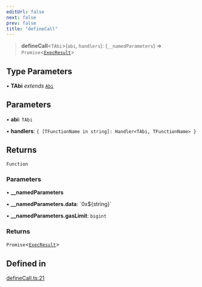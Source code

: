 ```yaml
---
editUrl: false
next: false
prev: false
title: "defineCall"
---
```


> **defineCall**\<`TAbi`\>(`abi`, `handlers`): (`__namedParameters`) => `Promise`\<[`ExecResult`](/reference/tevm/evm/interfaces/execresult/)\>

## Type Parameters

• **TAbi** *extends* [`Abi`](/reference/tevm/utils/type-aliases/abi/)

## Parameters

• **abi**: `TAbi`

• **handlers**: `{ [TFunctionName in string]: Handler<TAbi, TFunctionName> }`

## Returns

`Function`

### Parameters

• **\_\_namedParameters**

• **\_\_namedParameters.data**: \`0x$\{string\}\`

• **\_\_namedParameters.gasLimit**: `bigint`

### Returns

`Promise`\<[`ExecResult`](/reference/tevm/evm/interfaces/execresult/)\>

## Defined in

[defineCall.ts:21](https://github.com/evmts/tevm-monorepo/blob/main/packages/precompiles/src/defineCall.ts#L21)
